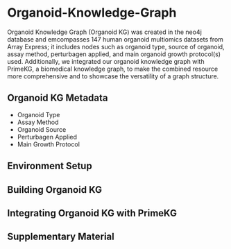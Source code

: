 # Organoid-Knowledge-Graph

Organoid Knowledge Graph (Organoid KG) was created in the neo4j database and emcompasses 147 human organoid multiomics datasets from Array Express; it includes nodes such as organoid type, source of organoid, assay method, perturbagen applied, and main organoid growth protocol(s) used. Additionally, we integrated our organoid knowledge graph with PrimeKG, a biomedical knowledge graph, to make the combined resource more comprehensive and to showcase the versatility of a graph structure. 

## Organoid KG Metadata 
- Organoid Type
- Assay Method
- Organoid Source
- Perturbagen Applied
- Main Growth Protocol
  
## Environment Setup

## Building Organoid KG

## Integrating Organoid KG with PrimeKG 

## Supplementary Material



